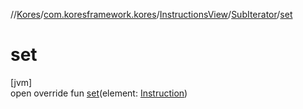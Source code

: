 //[Kores](../../../../index.md)/[com.koresframework.kores](../../index.md)/[InstructionsView](../index.md)/[SubIterator](index.md)/[set](set.md)

# set

[jvm]\
open override fun [set](set.md)(element: [Instruction](../../-instruction/index.md))
